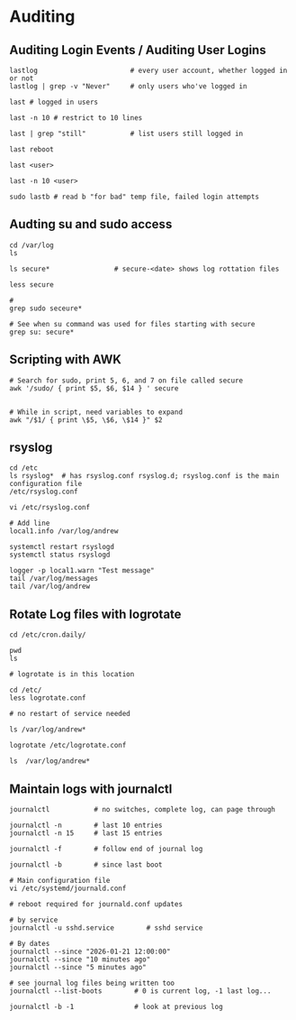 # Auditing 

## Auditing Login Events / Auditing User Logins

    lastlog                       # every user account, whether logged in or not
    lastlog | grep -v "Never"     # only users who've logged in

    last # logged in users

    last -n 10 # restrict to 10 lines

    last | grep "still"           # list users still logged in

    last reboot

    last <user>

    last -n 10 <user>

    sudo lastb # read b "for bad" temp file, failed login attempts

## Audting su and sudo access

    cd /var/log
    ls

    ls secure*                # secure-<date> shows log rottation files

    less secure

    # 
    grep sudo seceure*

    # See when su command was used for files starting with secure
    grep su: secure*

## Scripting with AWK

    # Search for sudo, print 5, 6, and 7 on file called secure
    awk '/sudo/ { print $5, $6, $14 } ' secure


    # While in script, need variables to expand
    awk "/$1/ { print \$5, \$6, \$14 }" $2

## rsyslog

    cd /etc
    ls rsyslog*  # has rsyslog.conf rsyslog.d; rsyslog.conf is the main configuration file
    /etc/rsyslog.conf

    vi /etc/rsyslog.conf

    # Add line
    local1.info /var/log/andrew

    systemctl restart rsyslogd
    systemctl status rsyslogd

    logger -p local1.warn "Test message"    
    tail /var/log/messages
    tail /var/log/andrew
    
## Rotate Log files with logrotate

    cd /etc/cron.daily/

    pwd
    ls

    # logrotate is in this location

    cd /etc/
    less logrotate.conf

    # no restart of service needed

    ls /var/log/andrew*

    logrotate /etc/logrotate.conf

    ls  /var/log/andrew*

## Maintain logs with journalctl

    journalctl           # no switches, complete log, can page through
    
    journalctl -n        # last 10 entries
    journalctl -n 15     # last 15 entries
    
    journalctl -f        # follow end of journal log
    
    journalctl -b        # since last boot

    # Main configuration file
    vi /etc/systemd/journald.conf

    # reboot required for journald.conf updates

    # by service
    journalctl -u sshd.service        # sshd service

    # By dates
    journalctl --since "2026-01-21 12:00:00"
    journalctl --since "10 minutes ago"
    journalctl --since "5 minutes ago"

    # see journal log files being written too 
    journalctl --list-boots        # 0 is current log, -1 last log...

    journalctl -b -1               # look at previous log  
